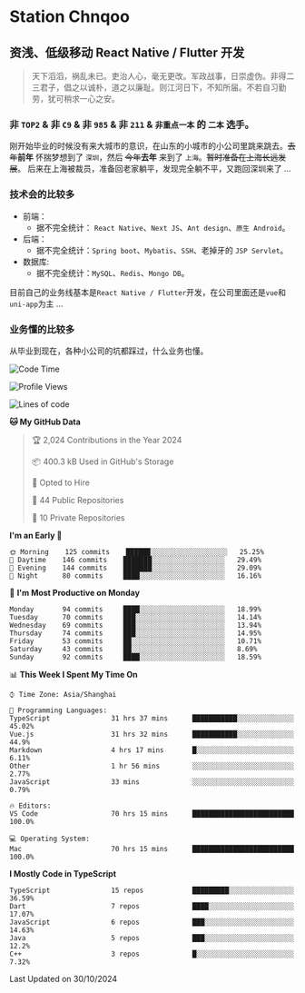 # Station Chnqoo

## 资浅、低级移动 React Native / Flutter 开发

> 天下滔滔，祸乱未已。吏治人心，毫无更改。军政战事，日崇虚伪。非得二三君子，倡之以诚朴，道之以廉耻。则江河日下，不知所届。不若自习勤劳，犹可稍求一心之安。

### 非 `TOP2` & 非 `C9` & 非 `985` & 非 `211` & `非重点一本` 的 `二本` 选手。

刚开始毕业的时候没有来大城市的意识，在山东的小城市的小公司里跳来跳去。~~去年~~**前年** 怀揣梦想到了 `深圳`，然后 ~~今年~~**去年** 来到了 `上海`。~~暂时准备在上海长远发展~~。
后来在上海被裁员，准备回老家躺平，发现完全躺不平，又跑回深圳来了 ...

### 技术会的比较多

- 前端：
  - 据不完全统计： `React Native`、`Next JS`、`Ant design`、`原生 Android`。
- 后端：
  - 据不完全统计：`Spring boot`、`Mybatis`、`SSH`、老掉牙的 `JSP Servlet`。
- 数据库:
  - 据不完全统计：`MySQL`、`Redis`、`Mongo DB`。

目前自己的业务线基本是`React Native / Flutter`开发，在公司里面还是`vue`和`uni-app`为主 ...

### 业务懂的比较多

从毕业到现在，各种小公司的坑都踩过，什么业务也懂。

<!--START_SECTION:waka-->
![Code Time](http://img.shields.io/badge/Code%20Time-6%2C367%20hrs%2055%20mins-blue)

![Profile Views](http://img.shields.io/badge/Profile%20Views-0-blue)

![Lines of code](https://img.shields.io/badge/From%20Hello%20World%20I%27ve%20Written-471%20Thousand%20lines%20of%20code-blue)

**🐱 My GitHub Data** 

> 🏆 2,024 Contributions in the Year 2024
 > 
> 📦 400.3 kB Used in GitHub's Storage 
 > 
> 💼 Opted to Hire
 > 
> 📜 44 Public Repositories 
 > 
> 🔑 10 Private Repositories  
 > 
**I'm an Early 🐤** 

```text
🌞 Morning    125 commits    ██████░░░░░░░░░░░░░░░░░░░   25.25% 
🌆 Daytime    146 commits    ███████░░░░░░░░░░░░░░░░░░   29.49% 
🌃 Evening    144 commits    ███████░░░░░░░░░░░░░░░░░░   29.09% 
🌙 Night      80 commits     ████░░░░░░░░░░░░░░░░░░░░░   16.16%

```
📅 **I'm Most Productive on Monday** 

```text
Monday       94 commits     ████░░░░░░░░░░░░░░░░░░░░░   18.99% 
Tuesday      70 commits     ███░░░░░░░░░░░░░░░░░░░░░░   14.14% 
Wednesday    69 commits     ███░░░░░░░░░░░░░░░░░░░░░░   13.94% 
Thursday     74 commits     ███░░░░░░░░░░░░░░░░░░░░░░   14.95% 
Friday       53 commits     ██░░░░░░░░░░░░░░░░░░░░░░░   10.71% 
Saturday     43 commits     ██░░░░░░░░░░░░░░░░░░░░░░░   8.69% 
Sunday       92 commits     ████░░░░░░░░░░░░░░░░░░░░░   18.59%

```


📊 **This Week I Spent My Time On** 

```text
⌚︎ Time Zone: Asia/Shanghai

💬 Programming Languages: 
TypeScript               31 hrs 37 mins      ███████████░░░░░░░░░░░░░░   45.02% 
Vue.js                   31 hrs 32 mins      ███████████░░░░░░░░░░░░░░   44.9% 
Markdown                 4 hrs 17 mins       █░░░░░░░░░░░░░░░░░░░░░░░░   6.11% 
Other                    1 hr 56 mins        ░░░░░░░░░░░░░░░░░░░░░░░░░   2.77% 
JavaScript               33 mins             ░░░░░░░░░░░░░░░░░░░░░░░░░   0.79%

🔥 Editors: 
VS Code                  70 hrs 15 mins      █████████████████████████   100.0%

💻 Operating System: 
Mac                      70 hrs 15 mins      █████████████████████████   100.0%

```

**I Mostly Code in TypeScript** 

```text
TypeScript               15 repos            █████████░░░░░░░░░░░░░░░░   36.59% 
Dart                     7 repos             ████░░░░░░░░░░░░░░░░░░░░░   17.07% 
JavaScript               6 repos             ███░░░░░░░░░░░░░░░░░░░░░░   14.63% 
Java                     5 repos             ███░░░░░░░░░░░░░░░░░░░░░░   12.2% 
C++                      3 repos             █░░░░░░░░░░░░░░░░░░░░░░░░   7.32%

```



 Last Updated on 30/10/2024
<!--END_SECTION:waka-->

<!---
ChenqiaoStation/ChenqiaoStation is a ✨ special ✨ repository because its `README.md` (this file) appears on your GitHub profile.
You can click the Preview link to take a look at your changes.
--->
